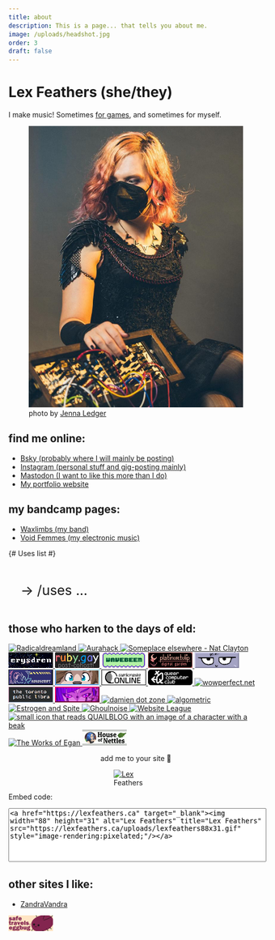 ```yaml
---
title: about
description: This is a page... that tells you about me.
image: /uploads/headshot.jpg
order: 3
draft: false
---
```

<h1>Lex Feathers <span class="faded">(she/they)</span></h1>

I make music! Sometimes [for games](https://gameaudio.ca), and sometimes for myself.

<figure>
  <img src="/uploads/Lex_by_JennaLedger_2024.jpg" alt="Lex Feathers" loading="lazy" />
  <figcaption>photo by <a href="https://www.jenna-ledger.com/">Jenna Ledger</a></figcaption>
</figure>

## find me online:

- [Bsky (probably where I will mainly be posting)](https://bsky.app/profile/lexfeathers.ca)
- [Instagram (personal stuff and gig-posting mainly)](https://instagram.com/lex.feathers)
- [Mastodon (I want to like this more than I do)](https://octodon.social/@lexfeathers)
- [My portfolio website](https://gameaudio.ca)

## my bandcamp pages:

- [Waxlimbs (my band)](https://waxlimbs.bandcamp.com/)
- [Void Femmes (my electronic music)](https://voidfemmes.bandcamp.com/)

<style>
  details {
    margin: 2rem auto;
  }

  summary {
    font-size: 20pt;
    background-color: var(--colour-secondary);
    color: var(--colour-background);
    box-shadow: 0px 6px 4px var(--colour-background) !important;
    border-radius: 4px;
    padding: 1rem 1rem 1rem 1.5rem;
  }

  summary::marker {
    content: '→ ';
  }

  details[open] summary::marker {
    content: '↴ ';
  }
</style>

{# Uses list #}
<details>
  <summary>/uses ...</summary>
  <p>Here's a non-exhaustive list of tools I use.</p>

  <div class="content-box">
    <ul>
    <h2>Music software and gear</h2>
      <h3>Studio and recording:</h3>
      <ul>
        <li>Ableton Live 11</li>
        <li>Arturia Audiofuse Studio</li>
        <li>Revv G20</li>
        <li>Shure sm7b</li>
        <li>Lindell 6x500 mic preamp</li>
        <li>Neumann KH 120 A's</li>
        <li>Audio Technica ATH-M50x</li>
      </ul>
      <h3>Instruments:</h3>
        <ul>
          <li>Dingwall NG2 bass guitar - Ducati Pearl White</li>
          <li>EVH Wolfgang Special Stealth</li>
          <ul>
            <li>Neck: Dimarzio PAF Pro</li>
            <li>Bridge: Dimarzio X2N</li>
            <li>Mods: Dual coil split</li>
          </ul>
          <li>Ibanez S561, pink</li>
          <li>Squire Classic Vibe Starcaster, Sunburst</li>
          <li>Moog Sub 37 Tribute</li>
          <li>Expressive E Osmose</li>
          <li>Arturia Minibrute</li>
          <li>Teengage Engineering PO-12</li>
          <li>Modular synthesizer</li>
            <ul>
              <li>...too much flux to keep track.</li>
            </ul>
          <li><a href="/posts/voidfemmes-sixninehaus-2024/">Remington Remette (March 1939)</a></li>
        </ul>
      <h2>Other</h2>
      <h3>Peripherals:</h3>
        <ul>
          <li>Keyboard: Mode Sonnet (r1)</li>
          <ul>
            <li>Switches: lubed ergo clears</li>
            <li>Caps: Toshi Industrial GSA Retro High-light Legendless</li>
            <li>Top: crema</li>
            <li>Bottom: white</li>
            <li>Accent: black</li>
            <li>Setup: stack-mount</li>
          </ul>
          <li>Mouse: Logitech MX Vertical</li>
        </ul>
      <h3>Misc software:</h3>
        <ul>
          <li>VS Code</li>
          <li>zsh</li>
          <li>Obsidian</li>
          <li>Firefox Developer Edition</li>
          <li>Static site generator: <a href="https://lume.land" target="_blank">Lume</a> (this site)</li>
        </ul>
    </ul>
  </div>
</details>

## those who harken to the days of eld:

<div class="cool-links">
  <a href="https://blog.radicaldream.land" target="_blank">
    <img width="88" height="31" alt="Radicaldreamland" title="Radicaldreamland"
      src="https://i.postimg.cc/QxhG798p/dispatchblog-banner.gif" />
  </a>
  <a href="https://blog.aurahack.jp" target="_blank">
    <img width="88" height="31" alt="Aurahack" title="Aurahack" src="https://aurahack.neocities.org/88x31.gif" />
  </a>
  <a href="https://blog.someplace-else.xyz/" target="_blank">
    <img width="88" height="31" alt="Someplace elsewhere - Nat Clayton" title="Someplace elsewhere - Nat Clayton"
      src="https://natclayton.uk/wp-content/uploads/2024/09/elsewhere.gif" />
  </a>
  <a href="https://erysdren.me/" target="_blank">
    <img width="88" height="31" alt="Erysdren" title="Erysdren" src="/uploads/erysdren_88x31.png" />
  </a>
  <a href="https://ruby.gay" target="_blank">
    <img width="88" height="31" alt="Ruby.gay" title="Ruby.gay" src="/uploads/ruby.gay.gif" />
  </a>
  <a href="https://wavebeem.com" target="_blank">
    <img width="88" height="31" alt="wavebeem" title="wavebeem" src="/uploads/wavebeem.gif" />
  </a>
  <a href="https://platinumtulip.garden" target="_blank">
    <img width="88" height="31" alt="PlatinumTulip" title="PlatinumTulip" src="/uploads/tulip88x31.gif" />
  </a>
  <a href="https://renkotsuban.com" target="_blank">
    <img width="88" height="31" alt="Renkotsuban" title="Renkotsuban" src="/uploads/renkotsuban.com.gif" />
  </a>
  <a href="https://kokoscript.com" target="_blank">
    <img width="88" height="31" alt="Kokoscript" title="Kokoscript" src="/uploads/kokoscript.gif" />
  </a>
  <a href="https://auratriolo.com/blog" target="_blank">
    <img width="88" height="31" alt="Aura" title="Aura" src="/uploads/aura-pixelbanner.gif" />
  </a>
  <a href="https://suricrasia.online" target="_blank">
    <img width="88" height="31" alt="Suricrasia Online" title="Suricrasia Online" src="/uploads/suricrasia.gif" />
  </a>
  <a href="https://queercomputerclub.ca" target="_blank">
    <img width="88" height="31" alt="Queer Computer Club" title="Queer Computer Club" src="/uploads/qcc_88x31.png" />
  </a>
  <a href="https://wowperfect.net/" title="wowperfect.net" target="_blank">
    <img src="https://wowperfect.net/img/88x31.png" title="wowperfect.net" alt="wowperfect.net" />
  </a>
  <a href="https://danateagle.com/alt" title="torontopubliclibra.com" target="_blank">
    <img src="/uploads/torontopubliclibra-88x31.gif" title="Toronto Public Libra" alt="Toronto Public Libra" />
  </a>
  <a href="https://neuroknives.com" title="neuroknives.com" target="_blank">
    <img src="/uploads/neuroknives_88_31_Button_005.png" title="Neuroknives" alt="Neuroknives" />
  </a>
  <a href="https://damien.zone" title="damien dot zone" target="_blank">
    <img src="https://files.damien.zone/88x31_damien.png" alt="damien dot zone" />
  </a>
  <a href="https://algometric.pink" title="Algometric.pink" target="_blank">
    <img src="https://algometric.pink/algobutton.gif" alt="algometric" title="algometric" />
  </a>
  <a href="https://estrogenandspite.neocities.org" title="Estrogen and Spite Neocities" target="_blank">
    <img src="https://estrogenandspite.neocities.org/easbutton.png" alt="Estrogen and Spite" />
  </a>
  <a href="https://ghoulnoise.com" title="Ghoulnoise">
    <img src="https://i.postimg.cc/Gh1kB857/ghoulnoise-button.gif" alt="Ghoulnoise" />
  </a>
  <a href="https://websiteleague.org" title="Website League">
    <img src="https://websiteleague.org/images/wl-88x31.png" alt="Website League" />
  </a>
  <a href="https://blog.curiousquail.com" title="Curious Quail">
    <img src="https://bear-images.sfo2.cdn.digitaloceanspaces.com/curiousquail/quailblog_8831.png" width="88" height="31" alt="small icon that reads QUAILBLOG with an image of a character with a beak">
  </a>
  <a href="https://theworksofegan.net/" title="The Works of Egan">
    <img src="https://theworksofegan.net/img/twoe-button.gif" width="88" height="31" alt="The Works of Egan">
  </a>
  <a href="https://nex-3.com" title="House of Nettles">
    <img src="/uploads/house-of-nettles.gif" width="88" height="31" alt="House of Nettles">
  </a>


  <!-- My 88x31 link -->
  <p style="text-align: center;">add me to your site 🤍</p>
  <a href="https://lexfeathers.ca" target="_blank">
    <img class="my-88x31" width="88" height="31" alt="Lex Feathers" title="Lex Feathers" style="display: block; margin: auto;"
      src="https://lexfeathers.ca/uploads/lexfeathers88x31.gif" />
  </a>
  <p>Embed code:</p>
  <textarea name="buttoncode" class="center" aria-label="Button code" onclick="this.select()"
    style="width: 100%; height: 100px; resize: none;"><a href="https://lexfeathers.ca" target="_blank"><img width="88" height="31" alt="Lex Feathers" title="Lex Feathers" src="https://lexfeathers.ca/uploads/lexfeathers88x31.gif" style="image-rendering:pixelated;"/></a></textarea>
</div>

## other sites I like:

- [ZandraVandra](https://zandravandra.com)

<!--
<hr class="faded">
<p>
  This website was built with <a href="https://lume.land" target="_blank">a static site generator called Lume.</a>
</p>
-->

<!-- Eggbug badge -->
<div class="cool-links">
  <img id="eggbug-bye" width="88" height="31"
    alt="We're gonna miss you eggbug" title="We're gonna miss you eggbug"
    src="/uploads/8831a_cohost_safetravelslittleguyweregonnamissyou.png" />
</div>